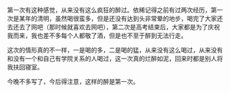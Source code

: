 第一次有这种感觉，从来没有这么疯狂的醉过。依稀记得之前有过两次经历，第一次是某年的清明，虽然喝很蛮多，但是还没有达到头非常晕的地步，喝完了大家还去还去了网吧（那时候就喜欢去网吧），第二次是高考结束后，大家都是为了庆祝我而来，我也差不多每个人都敬了酒，但是也不至于醉到无法行走。

 

这次的情形真的不一样，一是喝的多，二是喝的猛，从来没有这么喝过，从来没有和没有一个和自己有学院关系的人喝过，这一次真的烂醉如泥，回来时都是别人将我扶回寝室。

 

今晚不多写了，今后得注意，这样的醉是第一次。